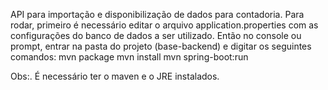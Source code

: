 API para importação e disponibilização de dados para contadoria.
Para rodar, primeiro é necessário editar o arquivo application.properties com as configurações do banco de dados a ser utilizado.
Então no console ou prompt, entrar na pasta do projeto (base-backend) e digitar os seguintes comandos:
mvn package
mvn install
mvn spring-boot:run

Obs:. É necessário ter o maven e o JRE instalados.